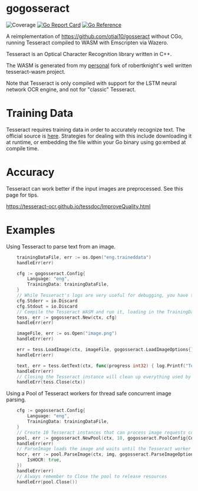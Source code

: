 # gogosseract
![Coverage](https://img.shields.io/badge/Coverage-70.4%25-brightgreen)
[![Go Report Card](https://goreportcard.com/badge/github.com/danlock/gogosseract)](https://goreportcard.com/report/github.com/danlock/gogosseract)
[![Go Reference](https://pkg.go.dev/badge/github.com/danlock/gogosseract.svg)](https://pkg.go.dev/github.com/danlock/gogosseract)


A reimplementation of https://github.com/otiai10/gosseract without CGo, running Tesseract compiled to WASM with Emscripten via Wazero.

Tesseract is an Optical Character Recognition library written in C++.

The WASM is generated from my [personal](https://github.com/Danlock/tesseract-wasm) fork of robertknight's well written tesseract-wasm project.

Note that Tesseract is only compiled with support for the LSTM neural network OCR engine, and not for "classic" Tesseract.

# Training Data

Tesseract requires training data in order to accurately recognize text. The official source is [here](https://github.com/tesseract-ocr/tessdata_fast). Strategies for dealing with this include downloading it at runtime, or embedding the file within your Go binary using go:embed at compile time.

# Accuracy

Tesseract can work better if the input images are preprocessed. See this page for tips.

https://tesseract-ocr.github.io/tessdoc/ImproveQuality.html

# Examples

Using Tesseract to parse text from an image.

```go
    trainingDataFile, err := os.Open("eng.traineddata")
    handleErr(err)

    cfg := gogosseract.Config{
        Language: "eng",
        TrainingData: trainingDataFile,
    }
    // While Tesseract's logs are very useful for debugging, you have the option to silence or redirect it
    cfg.Stderr = io.Discard
    cfg.Stdout = io.Discard
    // Compile the Tesseract WASM and run it, loading in the TrainingData and setting any Config Variables provided
    tess, err := gogosseract.New(ctx, cfg)
    handleErr(err)

    imageFile, err := os.Open("image.png")
    handleErr(err)

    err = tess.LoadImage(ctx, imageFile, gogosseract.LoadImageOptions{})
    handleErr(err)

    text, err = tess.GetText(ctx, func(progress int32) { log.Printf("Tesseract parsing is %d%% complete.", progress) })
    handleErr(err)
    // Closing the Tesseract instance will clean up everything used by Tesseract and it's WASM module
    handleErr(tess.Close(ctx))
```

Using a Pool of Tesseract workers for thread safe concurrent image parsing.

```go
    cfg := gogosseract.Config{
        Language: "eng",
        TrainingData: trainingDataFile,
    }
    // Create 10 Tesseract instances that can process image requests concurrently.
    pool, err := gogosseract.NewPool(ctx, 10, gogosseract.PoolConfig{Config: cfg})
    handleErr(err)
    // ParseImage loads the image and waits until the Tesseract worker sends back your result.
    hocr, err := pool.ParseImage(ctx, img, gogosseract.ParseImageOptions{
        IsHOCR: true,
    })
    handleErr(err)
    // Always remember to Close the pool to release resources
    handleErr(pool.Close())

```
